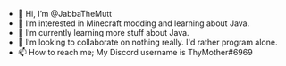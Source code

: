 - 👋 Hi, I’m @JabbaTheMutt
- 👀 I’m interested in Minecraft modding and learning about Java.
- 🌱 I’m currently learning more stuff about Java.
- 💞️ I’m looking to collaborate on nothing really. I'd rather program alone.
- 📫 How to reach me; My Discord username is ThyMother#6969
